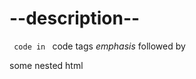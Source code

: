 # --description--

<code> code in </code> code tags *emphasis* followed by <div><span>some nested html </span></div>
